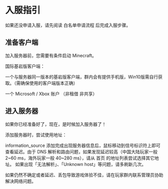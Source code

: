 <!-- guide/join -->

# 入服指引

如果还没申请入服，请先阅读 白名单申请流程 后完成入服步骤。



## 准备客户端


加入服务器前，您需要有条件启动 Minecraft。

国际基岩版客户端：

一个与服务器同一版本的基岩版客户端，群内会有提供手机版，Win10版需自行获取。（需确保使用的客户端版本正确）

一个 Microsoft / Xbox 账户 （非租借 非共享）





## 进入服务器

如果你已经准备好了，现在，是时候加入服务器了！

添加服务器时，尝试使用地址：

information_source 添加完成出现服务器信息后，鼠标移动到信号标识符上即可查看延迟。由于 DNS 解析和路由问题，如果发现延迟较高（中国大陆玩家一般 2~60 ms，海外玩家一般 40~280 ms），请从 首页 的地址列表尝试选择其它地址。
如果出现「无法解析」、「Unknown host」等问题，请多刷新几次。

如果仍然不确定或者延迟、丢包导致游戏体验不佳，请在玩家群内联系管理员协助解决网络问题。 